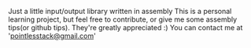 Just a little input/output library written in assembly
This is a personal learning project, but feel free to contribute, or give me some assembly tips(or github tips). They're greatly appreciated :)
You can contact me at 'pointlesstack@gmail.com'
